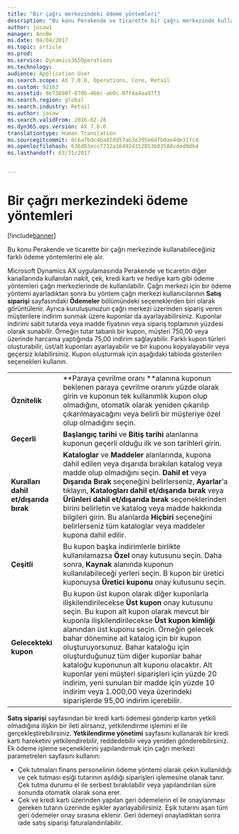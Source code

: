 ```yaml
---
title: "Bir çağrı merkezindeki ödeme yöntemleri"
description: "Bu konu Perakende ve ticarette bir çağrı merkezinde kullanabileceğiniz farklı ödeme yöntemlerini ele alır."
author: josaw1
manager: AnnBe
ms.date: 04/04/2017
ms.topic: article
ms.prod: 
ms.service: Dynamics365Operations
ms.technology: 
audience: Application User
ms.search.scope: AX 7.0.0, Operations, Core, Retail
ms.custom: 92163
ms.assetid: 8e738907-870b-466c-ab0c-07f4a4aa47f3
ms.search.region: global
ms.search.industry: Retail
ms.author: josaw
ms.search.validFrom: 2016-02-28
ms.dyn365.ops.version: AX 7.0.0
translationtype: Human Translation
ms.sourcegitcommit: 0c6a7bdc4ba82dd57ab3e395e6dfb0ae4de31fc4
ms.openlocfilehash: 636d83ecc7732a164924352853603588cded0db4
ms.lasthandoff: 03/31/2017


---
```


# <a name="payment-methods-in-a-call-center"></a>Bir çağrı merkezindeki ödeme yöntemleri

[!include[banner](includes/banner.md)]


Bu konu Perakende ve ticarette bir çağrı merkezinde kullanabileceğiniz farklı ödeme yöntemlerini ele alır.

Microsoft Dynamics AX uygulamasında Perakende ve ticaretin diğer kanallarında kullanılan nakit, çek, kredi kartı ve hediye kartı gibi ödeme yöntemleri çağrı merkezlerinde de kullanılabilir. Çağrı merkezi için bir ödeme yöntemi ayarladıktan sonra bu yöntem çağrı merkezi kullanıcılarının **Satış siparişi** sayfasındaki **Ödemeler** bölümündeki seçeneklerden biri olarak görüntülenir. Ayrıca kuruluşunuzun çağrı merkezi üzerinden sipariş veren müşterilere indirim sunmak üzere kuponlar da ayarlayabilirsiniz. Kuponlar indirimi sabit tutarda veya madde fiyatının veya sipariş toplamının yüzdesi olarak sunabilir. Örneğin tutar tabanlı bir kupon, müşteri 750,00 veya üzerinde harcama yaptığında 75,00 indirim sağlayabilir. Farklı kupon türleri oluşturabilir, üst/alt kuponları ayarlayabilir ve bir kuponu kopyalayabilir veya geçersiz kılabilirsiniz. Kupon oluşturmak için  aşağıdaki tabloda gösterilen seçenekleri kullanın.

|                           |                                                                                                                                                                                                                                                                                                                                                                                                                                                                                                                                                                                                                             |
|---------------------------|-----------------------------------------------------------------------------------------------------------------------------------------------------------------------------------------------------------------------------------------------------------------------------------------------------------------------------------------------------------------------------------------------------------------------------------------------------------------------------------------------------------------------------------------------------------------------------------------------------------------------------|
| **Öznitelik**             | **Paraya çevrilme oranı **alanına kuponun beklenen paraya çevrilme oranını yüzde olarak girin ve kuponun tek kullanımlık kupon olup olmadığını, otomatik olarak yeniden çıkarılıp çıkarılmayacağını veya belirli bir müşteriye özel olup olmadığını seçin.                                                                                                                                                                                                                                                                                                                                                                                       |
| **Geçerli**                 | **Başlangıç tarihi** ve **Bitiş tarihi** alanlarına kuponun geçerli olduğu ilk ve son tarihleri girin.                                                                                                                                                                                                                                                                                                                                                                                                                                                                                                                     |
| **Kuralları dahil et/dışarıda bırak** | **Kataloglar** ve **Maddeler** alanlarında, kupona dahil edilen veya dışarıda bırakılan katalog veya madde olup olmadığını seçin. **Dahil et** veya **Dışarıda Bırak** seçeneğini belirlerseniz, **Ayarlar**'a tıklayın, **Katalogları dahil et/dışarıda bırak** veya **Ürünleri dahil et/dışarıda bırak** seçeneklerinden birini belirletin ve katalog veya madde hakkında bilgileri girin. Bu alanlarda **Hiçbiri** seçeneğini belirlerseniz tüm kataloglar veya maddeler kupona dahil edilir.                                                                                                                                                                                                                          |
| **Çeşitli**         | Bu kupon başka indirimlerle birlikte kullanılamazsa **Özel** onay kutusunu seçin. Daha sonra, **Kaynak** alanında kuponun kullanılabileceği yerleri seçin. B kupon bir üretici kuponuysa **Üretici kuponu** onay kutusunu seçin.                                                                                                                                                                                                                                                                                                                                                                |
| **Gelecekteki kupon**         | Bu kupon üst kupon olarak diğer kuponlarla ilişkilendirilecekse **Üst kupon** onay kutusunu seçin. Bu kupon alt kupon olarak mevcut bir kuponla ilişkilendirilecekse **Üst kupon kimliği** alanından üst kuponu seçin. Örneğin gelecek bahar dönemine ait katalog için bir kupon oluşturuyorsunuz. Bahar kataloğu için oluşturduğunuz tüm diğer kuponlar bahar kataloğu kuponunun alt kuponu olacaktır. Alt kuponlar yeni müşteri siparişleri için yüzde 20 indirim, yeni sunulan bir madde için yüzde 10 indirim veya 1.000,00 veya üzerindeki siparişlerde 95,00 indirim içerebilir. |

**Satış siparişi** sayfasından bir kredi kartı ödemesi gönderip kartın yetkili olmadığına ilişkin bir ileti alırsanız, yetkilendirme işlemini el ile gerçekleştirebilirsiniz. **Yetkilendirme yönetimi** sayfasını kullanarak bir kredi kartı hareketini yetkilendirebilir, reddedebilir veya yeniden gönderebilirsiniz. Ek ödeme işleme seçeneklerini yapılandırmak için çağrı merkezi parametreleri sayfasını kullanın:

-   Çek tutmaları finans personelinin ödeme yöntemi olarak çekin kullanıldığı ve çek tutması eşiği tutarının aşıldığı siparişleri işlemesine olanak tanır. Çek tutma durumu el ile serbest bırakılabilir veya yapılandırılan süre sonunda otomatik olarak sona erer.
-   Çek ve kredi kartı üzerinden yapılan geri ödemelerin el ile onaylanması gereken tutarın üzerinde eşikler ayarlayabilirsiniz. Eşik tutarını aşan tüm geri ödemeler onay sırasına eklenir. Geri ödemeyi onayladıktan sonra iade satış siparişi faturalandırılabilir.





